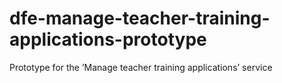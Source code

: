 # dfe-manage-teacher-training-applications-prototype
Prototype for the ’Manage teacher training applications’ service
